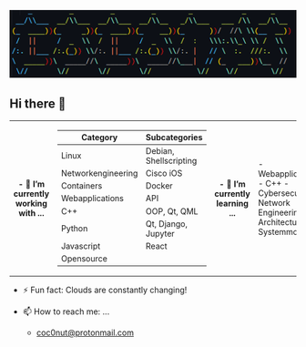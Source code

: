 
![banner](image.png)

## Hi there 👋

<table>
<tr>
<th>
- 🔭 I’m currently working with ...
</th>
<td>
  
| Category           | Subcategories          |
|--------------------|------------------------|
| Linux              | Debian, Shellscripting |
| Networkengineering | Cisco iOS              |
| Containers         | Docker                 |
| Webapplications    | API                    |
| C++                | OOP, Qt, QML           |
| Python             | Qt, Django, Jupyter    |
| Javascript         | React                  |
| Opensource         |                        |
    
</td>
<th>
- 🌱 I’m currently learning ...
</th>
<td>
  - Webapplications 
  - C++ 
  - Cybersecurity 
  - Network Engineering
  - Architecture and Systemmodelling
    
</td>
</tr>
</table>

- ⚡ Fun fact: Clouds are constantly changing!

- 📫 How to reach me: ...
  - coc0nut@protonmail.com
 
<!--
**coc0nut/coc0nut** is a ✨ _special_ ✨ repository because its `README.md` (this file) appears on your GitHub profile.

Here are some ideas to get you started:


- 👯 I’m looking to collaborate on ...
- 🤔 I’m looking for help with ...
- 💬 Ask me about ...

- 😄 Pronouns: ...

-->
